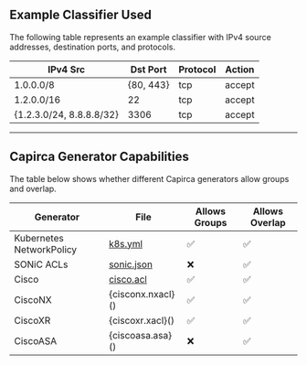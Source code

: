 ## Example Classifier Used
The following table represents an example classifier with IPv4 source addresses, destination ports, and protocols.

| IPv4 Src | Dst Port | Protocol | Action |
|-------|-----|---------|------|
| 1.0.0.0/8 | {80, 443} | tcp | accept |
| 1.2.0.0/16 | 22 | tcp | accept |
| {1.2.3.0/24, 8.8.8.8/32} | 3306 | tcp | accept |

---

## Capirca Generator Capabilities
The table below shows whether different Capirca generators allow groups and overlap.

| Generator | File | Allows Groups | Allows Overlap |
|-------|-----|------|---------|
| Kubernetes NetworkPolicy | [k8s.yml](https://github.com/rfchang/packet-classification/blob/main/capirca/k8s.yml) | ✅ | ✅ |
| SONiC ACLs | [sonic.json](https://github.com/rfchang/packet-classification/blob/main/capirca/sonic.json) | ❌ | ✅ |
| Cisco | [cisco.acl]() | ✅ | ✅ |
| CiscoNX | {cisconx.nxacl}() | ✅ | ✅ |
| CiscoXR | {ciscoxr.xacl}() | ✅ | ✅ |
| CiscoASA | {ciscoasa.asa}() | ❌ | ✅ |
